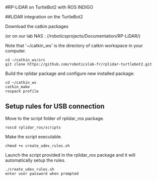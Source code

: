 #RP-LiDAR on TurtleBot2 with ROS INDIGO

##LiDAR integration on the TurtleBot2

Download the catkin packages

(or on our lab NAS : //roboticsprojects/Documentation/RP-LiDAR/)

Note that '~/catkin_ws' is the directory of catkin workspace in your computer.

	cd ~/catkin_ws/src
	git clone https://github.com/roboticslab-fr/rplidar-turtlebot2.git

Build the rplidar package and configure new installed package:

	cd ~/catkin_ws
	catkin_make
	rospack profile

## Setup rules for USB connection

Move to the script folder of rplidar_ros package.

	roscd rplidar_ros/scripts
	
Make the script executable.

	chmod +x create_udev_rules.sh
	
Launch the script provided in the rplidar_ros package and it will automatically setup the rules.

	./create_udev_rules.sh
	enter user password when prompted
	
